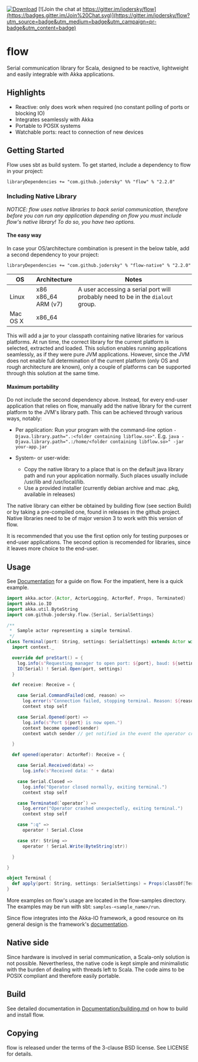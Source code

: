 [![Download](https://api.bintray.com/packages/jodersky/maven/flow/images/download.svg)](https://bintray.com/jodersky/maven/flow/_latestVersion)
[![Join the chat at https://gitter.im/jodersky/flow](https://badges.gitter.im/Join%20Chat.svg)](https://gitter.im/jodersky/flow?utm_source=badge&utm_medium=badge&utm_campaign=pr-badge&utm_content=badge)

# flow
Serial communication library for Scala, designed to be reactive, lightweight and easily integrable with Akka applications.

## Highlights
- Reactive: only does work when required (no constant polling of ports or blocking IO)
- Integrates seamlessly with Akka
- Portable to POSIX systems
- Watchable ports: react to connection of new devices

## Getting Started
Flow uses sbt as build system. To get started, include a dependency to flow in your project:

    libraryDependencies += "com.github.jodersky" %% "flow" % "2.2.0"

### Including Native Library
*NOTICE: flow uses native libraries to back serial communication, therefore before you can run any application depending on flow you must include flow's native library! To do so, you have two options.*

#### The easy way
In case your OS/architecture combination is present in the below table, add a second dependency to your project:

    libraryDependencies += "com.github.jodersky" % "flow-native" % "2.2.0"

| OS                | Architecture                | Notes                                                                           |
|-------------------|-----------------------------|---------------------------------------------------------------------------------|
| Linux             | x86<br/>x86_64<br/>ARM (v7) | A user accessing a serial port will probably need to be in the `dialout` group. |
| Mac OS X          | x86_64                      |                                                                                 |

This will add a jar to your classpath containing native libraries for various platforms. At run time, the correct library for the current platform is selected, extracted and loaded. This solution enables running applications seamlessly, as if they were pure JVM applications. However, since the JVM does not enable full determination of the current platform (only OS and rough architecture are known), only a couple of platforms can be supported through this solution at the same time.

#### Maximum portability
Do not include the second dependency above. Instead, for every end-user application that relies on flow, manually add the native library for the current platform to the JVM's library path. This can be achieved through various ways, notably:
- Per application:
  Run your program with the command-line option ```-Djava.library.path=".:<folder containing libflow.so>"```. E.g. ```java -Djava.library.path=".:/home/<folder containing libflow.so>" -jar your-app.jar```

- System- or user-wide:
  - Copy the native library to a place that is on the default java library path and run your application normally. Such places usually include /usr/lib and /usr/local/lib.
  - Use a provided installer (currently debian archive and mac .pkg, available in releases)

The native library can either be obtained by building flow (see section Build) or by taking a pre-compiled one, found in releases in the github project. Native libraries need to be of major version 3 to work with this version of flow.

It is recommended that you use the first option only for testing purposes or end-user applications. The second option is recomended for libraries, since it leaves more choice to the end-user.

## Usage
See [Documentation](Documentation/README.md) for a guide on flow. For the impatient, here is a quick example.

```scala
import akka.actor.{Actor, ActorLogging, ActorRef, Props, Terminated}
import akka.io.IO
import akka.util.ByteString
import com.github.jodersky.flow.{Serial, SerialSettings}

/**
 *  Sample actor representing a simple terminal.
 */
class Terminal(port: String, settings: SerialSettings) extends Actor with ActorLogging {
  import context._

  override def preStart() = {
    log.info(s"Requesting manager to open port: ${port}, baud: ${settings.baud}")
    IO(Serial) ! Serial.Open(port, settings)
  }

  def receive: Receive = {

    case Serial.CommandFailed(cmd, reason) =>
      log.error(s"Connection failed, stopping terminal. Reason: ${reason}")
      context stop self

    case Serial.Opened(port) =>
      log.info(s"Port ${port} is now open.")
      context become opened(sender)
      context watch sender // get notified in the event the operator crashes

  }

  def opened(operator: ActorRef): Receive = {

    case Serial.Received(data) =>
      log.info(s"Received data: " + data)

    case Serial.Closed =>
      log.info("Operator closed normally, exiting terminal.")
      context stop self

    case Terminated(`operator`) =>
      log.error("Operator crashed unexpectedly, exiting terminal.")
      context stop self

    case ":q" =>
      operator ! Serial.Close

    case str: String =>
      operator ! Serial.Write(ByteString(str))

  }

}

object Terminal {
  def apply(port: String, settings: SerialSettings) = Props(classOf[Terminal], port, settings)
}
```

More examples on flow's usage are located in the flow-samples directory. The examples may be run with sbt: `samples-<sample_name>/run`.

Since flow integrates into the Akka-IO framework, a good resource on its general design is the framework's [documentation](http://doc.akka.io/docs/akka/2.3.10/scala/io.html).

## Native side
Since hardware is involved in serial communication, a Scala-only solution is not possible. Nevertherless, the native code is kept simple and minimalistic with the burden of dealing with threads left to Scala. The code aims to be POSIX compliant and therefore easily portable.

## Build
See detailed documentation in [Documentation/building.md](Documentation/building.md) on how to build and install flow.

## Copying
flow is released under the terms of the 3-clause BSD license. See LICENSE for details.
